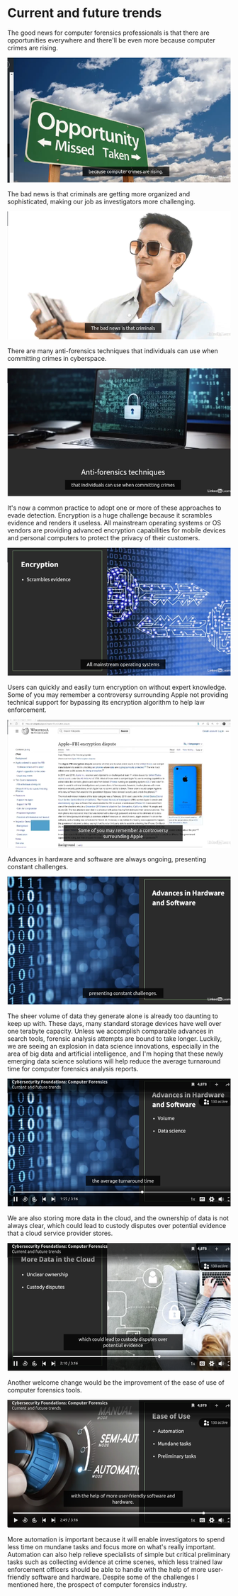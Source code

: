 # **Current and future trends**

The good news for computer forensics professionals is that there are opportunities everywhere and there'll be even more because computer crimes are rising.

![alt text](../../../images/computer_forensic/image-29.png)

The bad news is that criminals are getting more organized and sophisticated, making our job as investigators more challenging.

![alt text](../../../images/computer_forensic/image-30.png)

There are many anti-forensics techniques that individuals can use when committing crimes in cyberspace. 

![alt text](../../../images/computer_forensic/image-31.png)

It's now a common practice to adopt one or more of these approaches to evade detection. Encryption is a huge challenge because it scrambles evidence and renders it useless. All mainstream operating systems or OS vendors are providing advanced encryption capabilities for mobile devices and personal computers to protect the privacy of their customers. 

![alt text](../../../images/computer_forensic/image-32.png)

Users can quickly and easily turn encryption on without expert knowledge. Some of you may remember a controversy surrounding Apple not providing technical support for bypassing its encryption algorithm to help law enforcement. 

![alt text](../../../images/computer_forensic/image-33.png)

Advances in hardware and software are always ongoing, presenting constant challenges. 

![alt text](../../../images/computer_forensic/image-34.png)

The sheer volume of data they generate alone is already too daunting to keep up with. These days, many standard storage devices have well over one terabyte capacity. Unless we accomplish comparable advances in search tools, forensic analysis attempts are bound to take longer. Luckily, we are seeing an explosion in data science innovations, especially in the area of big data and artificial intelligence, and I'm hoping that these newly emerging data science solutions will help reduce the average turnaround time for computer forensics analysis reports.

![alt text](../../../images/computer_forensic/image-35.png)

We are also storing more data in the cloud, and the ownership of data is not always clear, which could lead to custody disputes over potential evidence that a cloud service provider stores.

![alt text](../../../images/computer_forensic/image-37.png)

Another welcome change would be the improvement of the ease of use of computer forensics tools. 

![alt text](../../../images/computer_forensic/image-39.png)

More automation is important because it will enable investigators to spend less time on mundane tasks and focus more on what's really important. Automation can also help relieve specialists of simple but critical preliminary tasks such as collecting evidence at crime scenes, which less trained law enforcement officers should be able to handle with the help of more user-friendly software and hardware. Despite some of the challenges I mentioned here, the prospect of computer forensics industry.